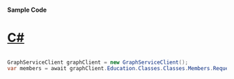 #### Sample Code
# [C#](#tab/Csharp)

```C#

GraphServiceClient graphClient = new GraphServiceClient();
var members = await graphClient.Education.Classes.Classes.Members.Request().GetAsync();

```